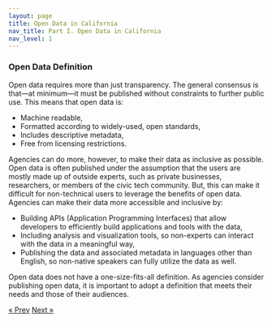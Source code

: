 ```yaml
---
layout: page
title: Open Data in California
nav_title: Part I. Open Data in California
nav_level: 1
---
```


### Open Data Definition

Open data requires more than just transparency. The general consensus is that—at minimum—it must be published without constraints to further public use. This means that open data is:

*	Machine readable,
*	Formatted according to widely-used, open standards,
*	Includes descriptive metadata,
*	Free from licensing restrictions.

Agencies can do more, however, to make their data as inclusive as possible. Open data is often published under the assumption that the users are mostly made up of outside experts, such as private businesses, researchers, or members of the civic tech community. But, this can make it difficult for non-technical users to leverage the benefits of open data. Agencies can make their data more accessible and inclusive by:

*	Building APIs (Application Programming Interfaces) that allow developers to efficiently build applications and tools with the data,
*	Including analysis and visualization tools, so non-experts can interact with the data in a meaningful way,
*	Publishing the data and associated metadata in languages other than English, so non-native speakers can fully utilize the data as well.

Open data does not have a one-size-fits-all definition. As agencies consider publishing open data, it is important to adopt a definition that meets their needs and those of their audiences.

<!-- Pagination -->
<div class="pagination">
  <a class="pagination-item older" href="{{ site.baseurl }}/index">&laquo; Prev</a>
  <a class="pagination-item newer" href="{{ site.baseurl }}/02-CHSS-Case-Study">Next &raquo;</a>
</div>
